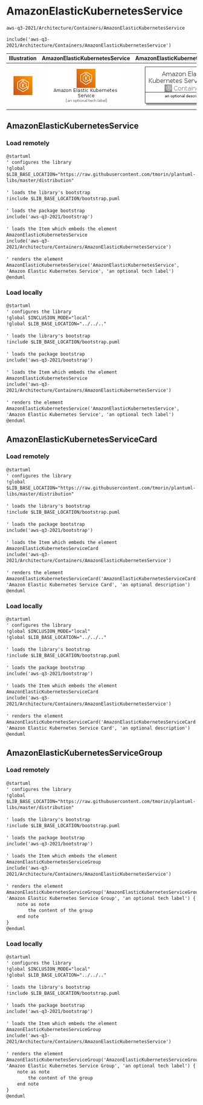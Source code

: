 # AmazonElasticKubernetesService


```text
aws-q3-2021/Architecture/Containers/AmazonElasticKubernetesService
```

```text
include('aws-q3-2021/Architecture/Containers/AmazonElasticKubernetesService')
```



| Illustration | AmazonElasticKubernetesService | AmazonElasticKubernetesServiceCard | AmazonElasticKubernetesServiceGroup |
| :---: | :---: | :---: | :---: |
| ![illustration for Illustration](../../../aws-q3-2021/Architecture/Containers/AmazonElasticKubernetesService.png) | ![illustration for AmazonElasticKubernetesService](../../../aws-q3-2021/Architecture/Containers/AmazonElasticKubernetesService.Local.png) | ![illustration for AmazonElasticKubernetesServiceCard](../../../aws-q3-2021/Architecture/Containers/AmazonElasticKubernetesServiceCard.Local.png) | ![illustration for AmazonElasticKubernetesServiceGroup](../../../aws-q3-2021/Architecture/Containers/AmazonElasticKubernetesServiceGroup.Local.png) |




## AmazonElasticKubernetesService

### Load remotely
```plantuml
@startuml
' configures the library
!global $LIB_BASE_LOCATION="https://raw.githubusercontent.com/tmorin/plantuml-libs/master/distribution"

' loads the library's bootstrap
!include $LIB_BASE_LOCATION/bootstrap.puml

' loads the package bootstrap
include('aws-q3-2021/bootstrap')

' loads the Item which embeds the element AmazonElasticKubernetesService
include('aws-q3-2021/Architecture/Containers/AmazonElasticKubernetesService')

' renders the element
AmazonElasticKubernetesService('AmazonElasticKubernetesService', 'Amazon Elastic Kubernetes Service', 'an optional tech label')
@enduml
```

### Load locally
```plantuml
@startuml
' configures the library
!global $INCLUSION_MODE="local"
!global $LIB_BASE_LOCATION="../../.."

' loads the library's bootstrap
!include $LIB_BASE_LOCATION/bootstrap.puml

' loads the package bootstrap
include('aws-q3-2021/bootstrap')

' loads the Item which embeds the element AmazonElasticKubernetesService
include('aws-q3-2021/Architecture/Containers/AmazonElasticKubernetesService')

' renders the element
AmazonElasticKubernetesService('AmazonElasticKubernetesService', 'Amazon Elastic Kubernetes Service', 'an optional tech label')
@enduml
```

## AmazonElasticKubernetesServiceCard

### Load remotely
```plantuml
@startuml
' configures the library
!global $LIB_BASE_LOCATION="https://raw.githubusercontent.com/tmorin/plantuml-libs/master/distribution"

' loads the library's bootstrap
!include $LIB_BASE_LOCATION/bootstrap.puml

' loads the package bootstrap
include('aws-q3-2021/bootstrap')

' loads the Item which embeds the element AmazonElasticKubernetesServiceCard
include('aws-q3-2021/Architecture/Containers/AmazonElasticKubernetesService')

' renders the element
AmazonElasticKubernetesServiceCard('AmazonElasticKubernetesServiceCard', 'Amazon Elastic Kubernetes Service Card', 'an optional description')
@enduml
```

### Load locally
```plantuml
@startuml
' configures the library
!global $INCLUSION_MODE="local"
!global $LIB_BASE_LOCATION="../../.."

' loads the library's bootstrap
!include $LIB_BASE_LOCATION/bootstrap.puml

' loads the package bootstrap
include('aws-q3-2021/bootstrap')

' loads the Item which embeds the element AmazonElasticKubernetesServiceCard
include('aws-q3-2021/Architecture/Containers/AmazonElasticKubernetesService')

' renders the element
AmazonElasticKubernetesServiceCard('AmazonElasticKubernetesServiceCard', 'Amazon Elastic Kubernetes Service Card', 'an optional description')
@enduml
```

## AmazonElasticKubernetesServiceGroup

### Load remotely
```plantuml
@startuml
' configures the library
!global $LIB_BASE_LOCATION="https://raw.githubusercontent.com/tmorin/plantuml-libs/master/distribution"

' loads the library's bootstrap
!include $LIB_BASE_LOCATION/bootstrap.puml

' loads the package bootstrap
include('aws-q3-2021/bootstrap')

' loads the Item which embeds the element AmazonElasticKubernetesServiceGroup
include('aws-q3-2021/Architecture/Containers/AmazonElasticKubernetesService')

' renders the element
AmazonElasticKubernetesServiceGroup('AmazonElasticKubernetesServiceGroup', 'Amazon Elastic Kubernetes Service Group', 'an optional tech label') {
    note as note
        the content of the group
    end note
}
@enduml
```

### Load locally
```plantuml
@startuml
' configures the library
!global $INCLUSION_MODE="local"
!global $LIB_BASE_LOCATION="../../.."

' loads the library's bootstrap
!include $LIB_BASE_LOCATION/bootstrap.puml

' loads the package bootstrap
include('aws-q3-2021/bootstrap')

' loads the Item which embeds the element AmazonElasticKubernetesServiceGroup
include('aws-q3-2021/Architecture/Containers/AmazonElasticKubernetesService')

' renders the element
AmazonElasticKubernetesServiceGroup('AmazonElasticKubernetesServiceGroup', 'Amazon Elastic Kubernetes Service Group', 'an optional tech label') {
    note as note
        the content of the group
    end note
}
@enduml
```

